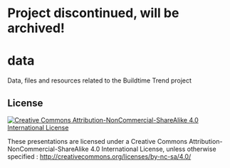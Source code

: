 # Project discontinued, will be archived!
data
====

Data, files and resources related to the Buildtime Trend project

License
-------

[![Creative Commons Attribution-NonCommercial-ShareAlike 4.0 International License](http://i.creativecommons.org/l/by-nc-sa/4.0/88x31.png)](http://creativecommons.org/licenses/by-nc-sa/4.0/
)

These presentations are licensed under a Creative Commons Attribution-NonCommercial-ShareAlike 4.0 International License, unless otherwise specified : 
http://creativecommons.org/licenses/by-nc-sa/4.0/
